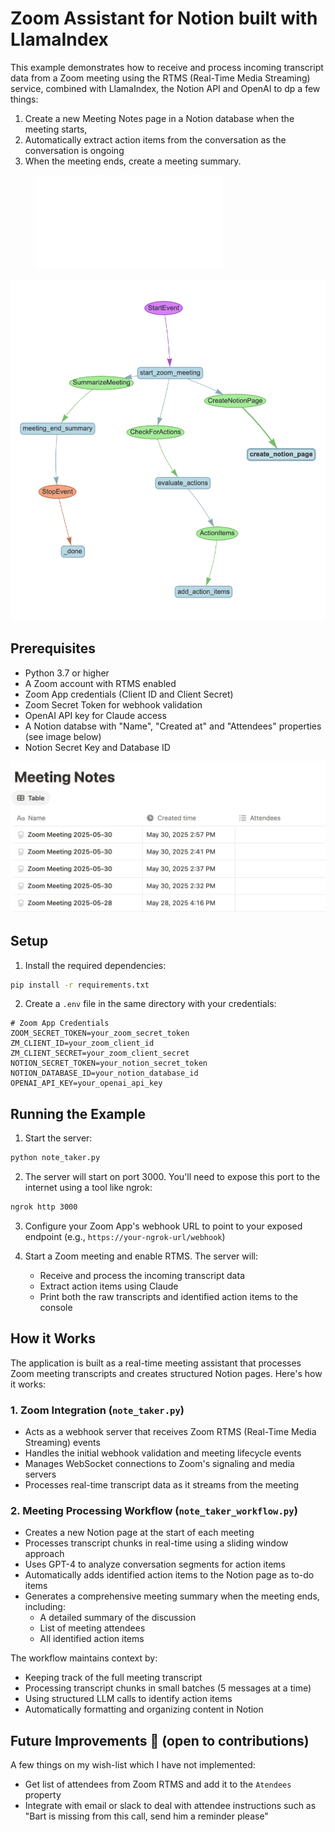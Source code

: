 # Zoom Assistant for Notion built with LlamaIndex

This example demonstrates how to receive and process incoming transcript data from a Zoom meeting using the RTMS (Real-Time Media Streaming) service, combined with LlamaIndex, the Notion API and OpenAI to dp a few things: 
1. Create a new Meeting Notes page in a Notion database when the meeting starts,
2. Automatically extract action items from the conversation as the conversation is ongoing
3. When the meeting ends, create a meeting summary.

<figure class="video_container">
  <iframe src="/assets/example.mp4" frameborder="0" allowfullscreen="true"> 
</iframe>
</figure>

![](/assets/workflow.png)

## Prerequisites

- Python 3.7 or higher
- A Zoom account with RTMS enabled
- Zoom App credentials (Client ID and Client Secret)
- Zoom Secret Token for webhook validation
- OpenAI API key for Claude access
- A Notion databse with "Name", "Created at" and "Attendees" properties (see image below)
- Notion Secret Key and Database ID

![](/assets/database.png)
## Setup

1. Install the required dependencies:
```bash
pip install -r requirements.txt
```

2. Create a `.env` file in the same directory with your credentials:
```
# Zoom App Credentials
ZOOM_SECRET_TOKEN=your_zoom_secret_token
ZM_CLIENT_ID=your_zoom_client_id
ZM_CLIENT_SECRET=your_zoom_client_secret
NOTION_SECRET_TOKEN=your_notion_secret_token
NOTION_DATABASE_ID=your_notion_database_id
OPENAI_API_KEY=your_openai_api_key
```

## Running the Example

1. Start the server:
```bash
python note_taker.py
```

2. The server will start on port 3000. You'll need to expose this port to the internet using a tool like ngrok:
```bash
ngrok http 3000
```

3. Configure your Zoom App's webhook URL to point to your exposed endpoint (e.g., `https://your-ngrok-url/webhook`)

4. Start a Zoom meeting and enable RTMS. The server will:
   - Receive and process the incoming transcript data
   - Extract action items using Claude
   - Print both the raw transcripts and identified action items to the console

## How it Works

The application is built as a real-time meeting assistant that processes Zoom meeting transcripts and creates structured Notion pages. Here's how it works:

### 1. Zoom Integration (`note_taker.py`)
- Acts as a webhook server that receives Zoom RTMS (Real-Time Media Streaming) events
- Handles the initial webhook validation and meeting lifecycle events
- Manages WebSocket connections to Zoom's signaling and media servers
- Processes real-time transcript data as it streams from the meeting

### 2. Meeting Processing Workflow (`note_taker_workflow.py`)
- Creates a new Notion page at the start of each meeting
- Processes transcript chunks in real-time using a sliding window approach
- Uses GPT-4 to analyze conversation segments for action items
- Automatically adds identified action items to the Notion page as to-do items
- Generates a comprehensive meeting summary when the meeting ends, including:
  - A detailed summary of the discussion
  - List of meeting attendees
  - All identified action items

The workflow maintains context by:
- Keeping track of the full meeting transcript
- Processing transcript chunks in small batches (5 messages at a time)
- Using structured LLM calls to identify action items
- Automatically formatting and organizing content in Notion

## Future Improvements 💚 (open to contributions)

A few things on my wish-list which I have not implemented:
- Get list of attendees from Zoom RTMS and add it to the `Atendees` property
- Integrate with email or slack to deal with attendee instructions such as "Bart is missing from this call, send him a reminder please" 